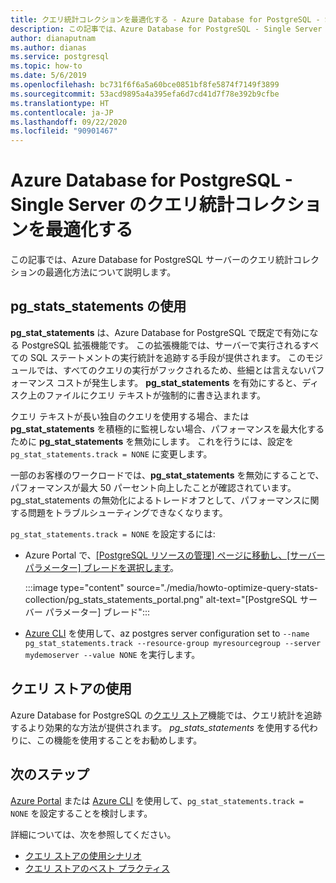 ```yaml
---
title: クエリ統計コレクションを最適化する - Azure Database for PostgreSQL - Single Server
description: この記事では、Azure Database for PostgreSQL - Single Server のクエリ統計コレクションを最適化する方法について説明します
author: dianaputnam
ms.author: dianas
ms.service: postgresql
ms.topic: how-to
ms.date: 5/6/2019
ms.openlocfilehash: bc731f6f6a5a60bce0851bf8fe5874f7149f3899
ms.sourcegitcommit: 53acd9895a4a395efa6d7cd41d7f78e392b9cfbe
ms.translationtype: HT
ms.contentlocale: ja-JP
ms.lasthandoff: 09/22/2020
ms.locfileid: "90901467"
---
```

# <a name="optimize-query-statistics-collection-on-an-azure-database-for-postgresql---single-server"></a>Azure Database for PostgreSQL - Single Server のクエリ統計コレクションを最適化する
この記事では、Azure Database for PostgreSQL サーバーのクエリ統計コレクションの最適化方法について説明します。

## <a name="use-pg_stats_statements"></a>pg_stats_statements の使用
**pg_stat_statements** は、Azure Database for PostgreSQL で既定で有効になる PostgreSQL 拡張機能です。 この拡張機能では、サーバーで実行されるすべての SQL ステートメントの実行統計を追跡する手段が提供されます。 このモジュールでは、すべてのクエリの実行がフックされるため、些細とは言えないパフォーマンス コストが発生します。 **pg_stat_statements** を有効にすると、ディスク上のファイルにクエリ テキストが強制的に書き込まれます。

クエリ テキストが長い独自のクエリを使用する場合、または **pg_stat_statements** を積極的に監視しない場合、パフォーマンスを最大化するために **pg_stat_statements** を無効にします。 これを行うには、設定を `pg_stat_statements.track = NONE` に変更します。

一部のお客様のワークロードでは、**pg_stat_statements** を無効にすることで、パフォーマンスが最大 50 パーセント向上したことが確認されています。 pg_stat_statements の無効化によるトレードオフとして、パフォーマンスに関する問題をトラブルシューティングできなくなります。

`pg_stat_statements.track = NONE` を設定するには:

- Azure Portal で、[[PostgreSQL リソースの管理] ページに移動し、[サーバー パラメーター] ブレードを選択します](howto-configure-server-parameters-using-portal.md)。

  :::image type="content" source="./media/howto-optimize-query-stats-collection/pg_stats_statements_portal.png" alt-text="[PostgreSQL サーバー パラメーター] ブレード":::

- [Azure CLI](howto-configure-server-parameters-using-cli.md) を使用して、az postgres server configuration set to `--name pg_stat_statements.track --resource-group myresourcegroup --server mydemoserver --value NONE` を実行します。

## <a name="use-the-query-store"></a>クエリ ストアの使用 
Azure Database for PostgreSQL の[クエリ ストア](concepts-query-store.md)機能では、クエリ統計を追跡するより効果的な方法が提供されます。 *pg_stats_statements* を使用する代わりに、この機能を使用することをお勧めします。 

## <a name="next-steps"></a>次のステップ
[Azure Portal](howto-configure-server-parameters-using-portal.md) または [Azure CLI](howto-configure-server-parameters-using-cli.md) を使用して、`pg_stat_statements.track = NONE` を設定することを検討します。

詳細については、次を参照してください。 
- [クエリ ストアの使用シナリオ](concepts-query-store-scenarios.md) 
- [クエリ ストアのベスト プラクティス](concepts-query-store-best-practices.md) 
